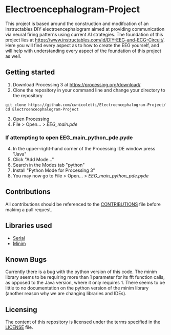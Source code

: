 # Electroencephalogram-Project
This project is based around the construction and modifcation of an instructables DIY electroencephalogram aimed at providing communication via neural firing patterns using current AI strategies. The foundation of this project lies at https://www.instructables.com/id/DIY-EEG-and-ECG-Circuit/. Here you will find every aspect as to how to create the EEG yourself, and will help with understanding every aspect of the foundation of this project as well.

## Getting started
1. Download Processing 3 at https://processing.org/download/
2. Clone the repository in your command line and change your directory to the repository
```
git clone https://github.com/cwnicoletti/Electroencephalogram-Project/
cd Electroenceophalogram-Project
```
3. Open Processing
4. File > Open... > *EEG_main.pde*
### If attempting to open EEG_main_python_pde.pyde
4. In the upper-right-hand corner of the Processing IDE window press "Java"
5. Click "Add Mode..."
6. Search in the Modes tab "python"
7. Install "Python Mode for Processing 3"
8. You may now go to File > Open... > *EEG_main_python_pde.pyde*

## Contributions
All contributions should be referenced to the [CONTRIBUTIONS](https://github.com/cwnicoletti/Electroencephalogram-Project/blob/master/CONTRIBUTING.md) file before making a pull request.

## Libraries used
* [Serial](https://processing.org/reference/libraries/serial/index.html)
* [Minim](http://code.compartmental.net/minim/)

## Known Bugs
Currently there is a bug with the python version of this code. The minim library seems to be requiring more than 1 parameter for its fft function calls, as opposed to the Java version, where it only requires 1. There seems to be little to no documentation on the python version of the minim library (another reason why we are changing libraries and IDEs).

## Licensing
The content of this repository is licensed under the terms specified in the [LICENSE](https://github.com/cwnicoletti/Electroencephalogram-Project/blob/master/LICENSE) file.
